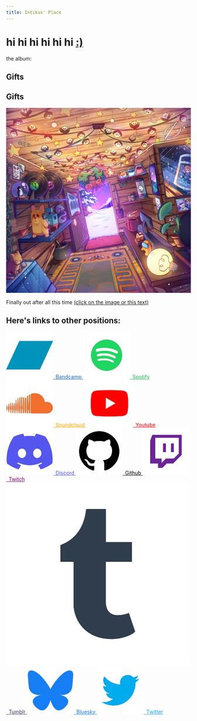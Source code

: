 ```yaml
---
title: Intikus' Place
---
```

<!--{{ site.markdown }}-->
<!--shhhhhhhhhh-->
<!--everything under place.___-->

# hi hi hi hi hi hi <span style="color: $header-bg-color-secondary">[:)](/smile.md)</span>

the album:
## <span class="animated_rainbow_1background">Gifts</span>
## <span class="animated_rainbow_1">Gifts</span> 

<a href="/gifts" class = "boxlink" style="color: #1e6bb8">
    <img src="/resources/Billy-small.png" id = "thealbum" alt="A beautiful album cover eating apples" sizes="20vw">
</a>

Finally out after all this time [(click on the image or this text)](/gifts)

## <span class="animated_rainbow_2">Here's links to other positions:</span>

<a href="https://intikus.bandcamp.com/" class = "boxlink" style="color: #1e6bb8">
    <img src="resources/icons/bandcamP.png" class="logo"><span class="spacer">&ensp;</span><span class="linker">Bandcamp</span>
</a>

<a href="https://open.spotify.com/artist/0lh9yNVFZeoVewmV5qESgZ?si=T0gMVHt4SqqTE8K2ucBm1A&nd=1" class = "boxlink" style="color: #1DB954">
    <img src="resources\icons\spOtify.png" class="logo"><span class="spacer">&ensp;</span><span class="linker">Spotify</span>
</a>

<a href="https://soundcloud.com/intikus" class = "boxlink" style="color: orange">
    <img src="resources\icons\souNdCloud.png" class="logo"><span class="spacer">&ensp;</span><span class="linker">Soundcloud</span>
</a>

<a href="https://www.youtube.com/channel/UCkB2uI7e4I6FuAoK8NsoBzQ" class = "boxlink" style="color: red">
    <img src="resources\icons\Youtube.png" class="logo"><span class="spacer">&ensp;</span><span class="linker">Youtube</span>
</a>

<a href="https://discord.gg/h2geDHyFny" class = "boxlink" style="color: #5556ed">
    <img src="resources\icons\DisCord.png" class="logo"><span class="spacer">&ensp;</span><span class="linker">Discord</span>
</a>

<a href="https://github.com/Intikus" class = "boxlink" style="color: black">
    <img src="resources\icons\GithUB.png" class="logo"><span class="spacer">&ensp;</span><span class="linker">Github</span>
</a>

<a href="https://www.twitch.tv/intikus" class = "boxlink" style="color: purple">
    <img src="resources\icons\twitcH.png" class="logo"><span class="spacer">&ensp;</span><span class="linker">Twitch</span>
</a>

<a href="https://www.tumblr.com/blog/intikus" class = "boxlink" style="color: #36465d">
    <img src="resources/icons/tumblr.png" class="logo"><span class="spacer">&ensp;</span><span class="linker">Tumblr</span>
</a>

<a href="https://intikus.bsky.social" class = "boxlink" style="color: #177ff6">
    <img src="resources\icons\bluEsky.png" class="logo"><span class="spacer">&ensp;</span><span class="linker">Bluesky</span>
</a>

<a href="https://twitter.com/Intikus" class = "boxlink" style="color: #1da1f2">
    <img src="resources\icons\twitteR.png" class="logo"><span class="spacer">&ensp;</span><span class="linker">Twitter</span>
</a>